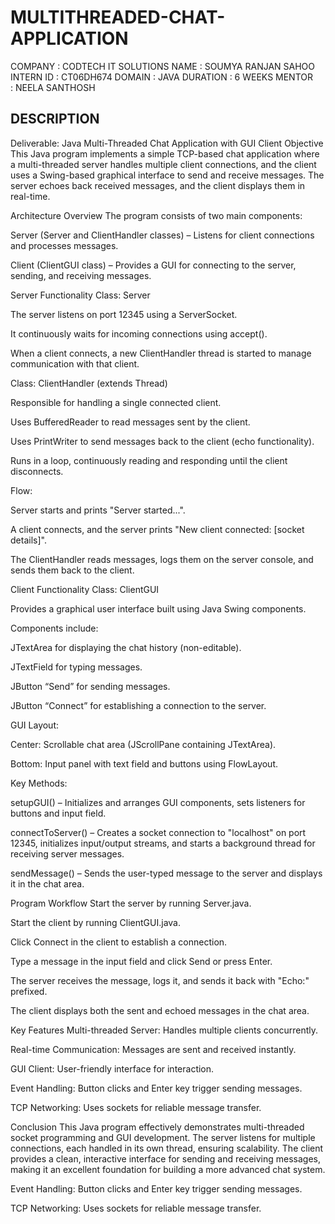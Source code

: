 # MULTITHREADED-CHAT-APPLICATION

COMPANY : CODTECH IT SOLUTIONS
NAME : SOUMYA RANJAN SAHOO
INTERN ID : CT06DH674
DOMAIN : JAVA
DURATION : 6 WEEKS
MENTOR : NEELA SANTHOSH

## DESCRIPTION ##
Deliverable: Java Multi-Threaded Chat Application with GUI Client
Objective
This Java program implements a simple TCP-based chat application where a multi-threaded server handles multiple client connections, and the client uses a Swing-based graphical interface to send and receive messages. The server echoes back received messages, and the client displays them in real-time.

Architecture Overview
The program consists of two main components:

Server (Server and ClientHandler classes) – Listens for client connections and processes messages.

Client (ClientGUI class) – Provides a GUI for connecting to the server, sending, and receiving messages.

Server Functionality
Class: Server

The server listens on port 12345 using a ServerSocket.

It continuously waits for incoming connections using accept().

When a client connects, a new ClientHandler thread is started to manage communication with that client.

Class: ClientHandler (extends Thread)

Responsible for handling a single connected client.

Uses BufferedReader to read messages sent by the client.

Uses PrintWriter to send messages back to the client (echo functionality).

Runs in a loop, continuously reading and responding until the client disconnects.

Flow:

Server starts and prints "Server started...".

A client connects, and the server prints "New client connected: [socket details]".

The ClientHandler reads messages, logs them on the server console, and sends them back to the client.

Client Functionality
Class: ClientGUI

Provides a graphical user interface built using Java Swing components.

Components include:

JTextArea for displaying the chat history (non-editable).

JTextField for typing messages.

JButton “Send” for sending messages.

JButton “Connect” for establishing a connection to the server.

GUI Layout:

Center: Scrollable chat area (JScrollPane containing JTextArea).

Bottom: Input panel with text field and buttons using FlowLayout.

Key Methods:

setupGUI() – Initializes and arranges GUI components, sets listeners for buttons and input field.

connectToServer() – Creates a socket connection to "localhost" on port 12345, initializes input/output streams, and starts a background thread for receiving server messages.

sendMessage() – Sends the user-typed message to the server and displays it in the chat area.

Program Workflow
Start the server by running Server.java.

Start the client by running ClientGUI.java.

Click Connect in the client to establish a connection.

Type a message in the input field and click Send or press Enter.

The server receives the message, logs it, and sends it back with "Echo:" prefixed.

The client displays both the sent and echoed messages in the chat area.

Key Features
Multi-threaded Server: Handles multiple clients concurrently.

Real-time Communication: Messages are sent and received instantly.

GUI Client: User-friendly interface for interaction.

Event Handling: Button clicks and Enter key trigger sending messages.

TCP Networking: Uses sockets for reliable message transfer.

Conclusion
This Java program effectively demonstrates multi-threaded socket programming and GUI development. The server listens for multiple connections, each handled in its own thread, ensuring scalability. The client provides a clean, interactive interface for sending and receiving messages, making it an excellent foundation for building a more advanced chat system.


Event Handling: Button clicks and Enter key trigger sending messages.

TCP Networking: Uses sockets for reliable message transfer.
